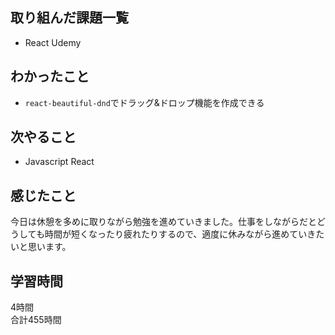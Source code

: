 ## 取り組んだ課題一覧
- React Udemy

## わかったこと
- ``react-beautiful-dnd``でドラッグ&ドロップ機能を作成できる

## 次やること
- Javascript React

## 感じたこと
今日は休憩を多めに取りながら勉強を進めていきました。仕事をしながらだとどうしても時間が短くなったり疲れたりするので、適度に休みながら進めていきたいと思います。

## 学習時間
4時間<br />
合計455時間